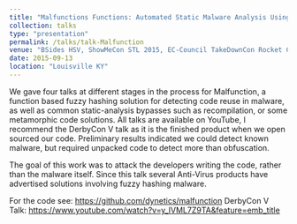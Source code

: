 ```yaml
---
title: "Malfunctions Functions: Automated Static Malware Analysis Using Function Level Signatures"
collection: talks
type: "presentation"
permalink: /talks/talk-Malfunction
venue: "BSides HSV, ShowMeCon STL 2015, EC-Council TakeDownCon Rocket City 2015, DerbyCon V"
date: 2015-09-13
location: "Louisville KY"
---
```

We gave four talks at different stages in the process for Malfunction, a function based fuzzy hashing solution for detecting code reuse in malware, as well as common static-analysis bypasses such as recompilation, or some metamorphic code solutions. All talks are available on YouTube, I recommend the DerbyCon V talk as it is the finished product when we open sourced our code. Preliminary results indicated we could detect known malware, but required unpacked code to detect more than obfuscation.

The goal of this work was to attack the developers writing the code, rather than the malware itself. Since this talk several Anti-Virus products have advertised solutions involving fuzzy hashing malware.

For the code see:  https://github.com/dynetics/malfunction 
DerbyCon V Talk: https://www.youtube.com/watch?v=y_IVML7Z9TA&feature=emb_title

